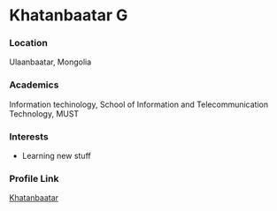 # Khatanbaatar G

### Location

Ulaanbaatar, Mongolia

### Academics

Information techinology, School of Information and Telecommunication Technology, MUST

### Interests

- Learning new stuff

### Profile Link

[Khatanbaatar](https://github.com/khatanbaatar)